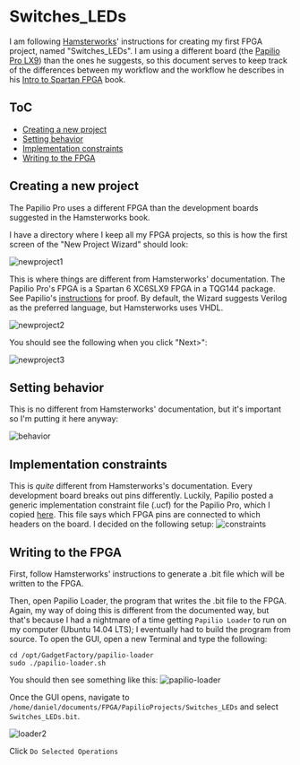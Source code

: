 # Switches_LEDs

I am following [Hamsterworks](http://hamsterworks.co.nz/mediawiki/index.php/Main_Page)' instructions for creating my first FPGA project, named "Switches_LEDs". I am using a different board (the [Papilio Pro LX9](http://papilio.gadgetfactory.net/index.php?n=Papilio.PapilioPro)) than the ones he suggests, so this document serves to keep track of the differences between my workflow and the workflow he describes in his [Intro to Spartan FPGA](https://github.com/hamsternz/IntroToSpartanFPGABook/blob/master/IntroToSpartanFPGABook.pdf) book.

## ToC
- [Creating a new project](#creating-a-new-project)
- [Setting behavior](#setting-behavior)
- [Implementation constraints](#implementation-constraints)
- [Writing to the FPGA](#writing-to-the-fpga)

## Creating a new project
The Papilio Pro uses a different FPGA than the development boards suggested in the Hamsterworks book.

I have a directory where I keep all my FPGA projects, so this is how the first screen of the "New Project Wizard" should look:

![newproject1](/PapilioProjects/Switches_LEDs/images/switches_LEDs_screenshot1.png)

This is where things are different from Hamsterworks' documentation. The Papilio Pro's FPGA is a Spartan 6 XC6SLX9 FPGA in a TQG144 package. See Papilio's [instructions](http://papilio.cc/index.php?n=Papilio.GettingStartedISE) for proof. By default, the Wizard suggests Verilog as the preferred language, but Hamsterworks uses VHDL.

![newproject2](/PapilioProjects/Switches_LEDs/images/switches_LEDs_screenshot2.png)

You should see the following when you click "Next>":

![newproject3](/PapilioProjects/Switches_LEDs/images/switches_LEDs_screenshot3.png)

## Setting behavior
This is no different from Hamsterworks' documentation, but it's important so I'm putting it here anyway:

![behavior](/PapilioProjects/Switches_LEDs/images/behavioral.png)

## Implementation constraints
This is _quite_ different from Hamsterworks's documentation. Every development board breaks out pins differently. Luckily, Papilio posted a generic implementation constraint file (.ucf) for the Papilio Pro, which I copied [here](/PapilioProjects/BPC3011-Papilio_Pro-general.ucf).
This file says which FPGA pins are connected to which headers on the board. I decided on the following setup:
![constraints](/PapilioProjects/Switches_LEDs/images/constraints.png)

## Writing to the FPGA
First, follow Hamsterworks' instructions to generate a .bit file which will be written to the FPGA.

Then, open Papilio Loader, the program that writes the .bit file to the FPGA. Again, my way of doing this is different from the documented way, but that's because I had a nightmare of a time getting `Papilio Loader` to run on my computer (Ubuntu 14.04 LTS); I eventually had to build the program from source. To open the GUI, open a new Terminal and type the following:
```
cd /opt/GadgetFactory/papilio-loader
sudo ./papilio-loader.sh
```

You should then see something like this:
![papilio-loader](/PapilioProjects/Switches_LEDs/images/start_papilio-loader_screenshot.png)

Once the GUI opens, navigate to `/home/daniel/documents/FPGA/PapilioProjects/Switches_LEDs` and select `Switches_LEDs.bit`.

![loader2](/PapilioProjects/Switches_LEDs/images/loader2.png)

Click `Do Selected Operations`
